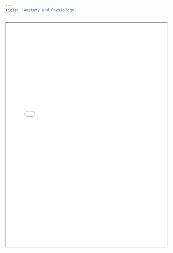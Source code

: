 ```yaml
---
title: 'Anatomy and Physiology'
---
```


<iframe src="./note.pdf" width="100%" height="700px">This browser does not support pdfs</iframe>
